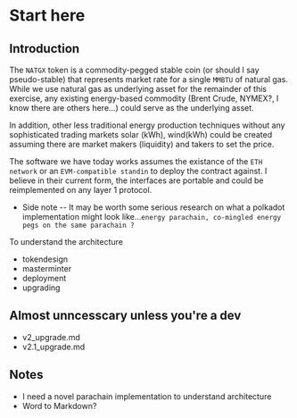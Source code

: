 # Start here

## Introduction 

The `NATGX` token is a commodity-pegged stable coin (or should I say pseudo-stable) 
that represents market rate for a  single `MMBTU` of natural gas. 
While we use natural gas as underlying asset for the remainder of this 
exercise, any existing energy-based commodity (Brent Crude,
NYMEX?, I know there are others here...) could serve as the underlying asset. 

In addition, other less traditional energy production techniques without any sophisticated 
trading markets solar (kWh), wind(kWh) could be created assuming there are 
market makers (liquidity) and takers to set the price.

The software we have today works assumes the existance of the 
`ETH network` or an `EVM-compatible standin` to deploy the contract against. 
I believe in their current form, the interfaces are portable and could be 
reimplemented on any layer 1 protocol. 

* Side note --  It may be worth some serious research on what a polkadot implementation 
might look like...`energy parachain, co-mingled energy pegs on the same parachain ?`


To understand the architecture

- tokendesign
- masterminter
- deployment
- upgrading

## Almost unncesscary unless you're a dev

- v2_upgrade.md
- v2.1_upgrade.md

## Notes

* I need a novel parachain implementation to understand architecture
* Word to Markdown?



